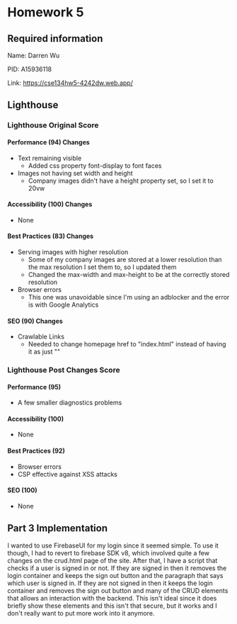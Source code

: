 # Homework 5

## Required information
Name: Darren Wu

PID: A15936118

Link: https://cse134hw5-4242dw.web.app/

## Lighthouse
### Lighthouse Original Score
#### Performance (94) Changes
- Text remaining visible
  - Added css property font-display to font faces
- Images not having set width and height
  - Company images didn't have a height property set, so I set it to 20vw
  
#### Accessibility (100) Changes
- None

#### Best Practices (83) Changes
- Serving images with higher resolution
  - Some of my company images are stored at a lower resolution than the max resolution I set them to, so I updated them
  - Changed the max-width and max-height to be at the correctly stored resolution
- Browser errors
  - This one was unavoidable since I'm using an adblocker and the error is with Google Analytics

#### SEO (90) Changes
- Crawlable Links
  - Needed to change homepage href to "index.html" instead of having it as just ""

### Lighthouse Post Changes Score
#### Performance (95)
- A few smaller diagnostics problems
  
#### Accessibility (100)
- None

#### Best Practices (92)
- Browser errors
- CSP effective against XSS attacks

#### SEO (100)
- None

## Part 3 Implementation
I wanted to use FirebaseUI for my login since it seemed simple. To use it though, I had to revert to firebase SDK v8, which involved quite a few changes on the crud.html page of the site. After that, I have a script that checks if a user is signed in or not. If they are signed in then it removes the login container and keeps the sign out button and the paragraph that says which user is signed in. If they are not signed in then it keeps the login container and removes the sign out button and many of the CRUD elements that allows an interaction with the backend. This isn't ideal since it does briefly show these elements and this isn't that secure, but it works and I don't really want to put more work into it anymore.